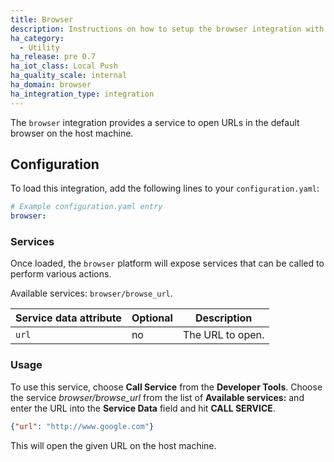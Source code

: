 ```yaml
---
title: Browser
description: Instructions on how to setup the browser integration with Home Assistant.
ha_category:
  - Utility
ha_release: pre 0.7
ha_iot_class: Local Push
ha_quality_scale: internal
ha_domain: browser
ha_integration_type: integration
---
```


The `browser` integration provides a service to open URLs in the default browser on the host machine.

## Configuration

To load this integration, add the following lines to your `configuration.yaml`:

```yaml
# Example configuration.yaml entry
browser:
```

### Services

Once loaded, the `browser` platform will expose services that can be called to perform various actions.

Available services: `browser/browse_url`.

| Service data attribute | Optional | Description |
| ---------------------- | -------- | ----------- |
| `url`                  |       no | The URL to open.

### Usage

To use this service, choose **Call Service** from the **Developer Tools**. Choose the service *browser/browse_url* from the list of **Available services:** and enter the URL into the **Service Data** field and hit **CALL SERVICE**.

```json
{"url": "http://www.google.com"}
```

This will open the given URL on the host machine.
